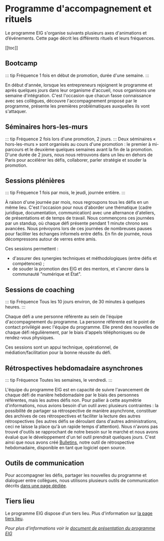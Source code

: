 # Programme d'accompagnement et rituels

Le programme EIG s'organise suivants plusieurs axes d'animations et d’événements. Cette page décrit les différents rituels et leurs fréquences.

[[toc]]

## Bootcamp
::: tip Fréquence
1 fois en début de promotion, durée d'une semaine.
:::

En début d'année, lorsque les entrepreneurs rejoignent le programme et après quelques jours dans leur organisme d'accueil, nous organisons une semaine d'intégration. C'est l'occasion que chacun fasse connaissance avec ses collègues, découvre l'accompagnement proposé par le programme, présente les premières problématiques auxquelles ils vont s'attaquer.

## Séminaires hors-les-murs
::: tip Fréquence
2 fois lors d'une promotion, 2 jours.
:::
Deux séminaires « hors-les-murs » sont organisés au cours d'une promotion : le premier à mi-parcours et le deuxième quelques semaines avant la fin de la promotion. D'une durée de 2 jours, nous nous retrouvons dans un lieu en dehors de Paris pour accélérer les défis, collaborer, parler stratégie et souder la promotion.

## Sessions plénières
::: tip Fréquence
1 fois par mois, le jeudi, journée entière.
:::

À raison d'une journée par mois, nous regroupons tous les défis en un même lieu. C'est l'occasion pour nous d'aborder une thématique (cadre juridique, documentation, communication) avec une alternance d'ateliers, de présentations et de temps de travail. Nous commençons ces journées par un standup, où chaque défi présente pendant 1 minute chrono ses avancées. Nous prévoyons lors de ces journées de nombreuses pauses pour faciliter les échanges informels entre défis. En fin de journée, nous décompressons autour de verres entre amis.

Ces sessions permettent :
- d'assurer des synergies techniques et méthodologiques (entre défis et compétences) ;
- de souder la promotion des EIG et des mentors, et s'ancrer dans la communauté "numérique et État".

## Sessions de coaching
::: tip Fréquence
Tous les 10 jours environ, de 30 minutes à quelques heures.
:::

Chaque défi a une personne référente au sein de l'équipe d'accompagnement du programme. La personne référente est le point de contact privilégié avec l'équipe du programme. Elle prend des nouvelles de chaque défi régulièrement, par le biais d'appels téléphoniques ou de rendez-vous physiques.

Ces sessions sont un appui technique, opérationnel, de médiation/facilitation pour la bonne réussite du défi.

## Rétrospectives hebdomadaire asynchrones
::: tip Fréquence
Toutes les semaines, le vendredi.
:::

L'équipe du programme EIG est en capacité de suivre l'avancement de chaque défi de manière hebdomadaire par le biais des personnes référentes, mais les autres défis non. Pour pallier à cette asymétrie d'informations, nous avions besoin d'un outil avec plusieurs contraintes : la possibilité de partager sa rétrospective de manière asynchrone, constituer des archives de ces rétrospectives et faciliter la lecture des autres rétrospectives (les autres défis se déroulant dans d'autres administrations, ceci ne laisse la place qu'à un rapide temps d'attention). Nous n'avons pas trouvé d'outils se rapprochant de notre besoin sur le marché et nous avons évalué que le développement d'un tel outil prendrait quelques jours. C'est ainsi que nous avons créé [Bulletins](https://bulletins.eig-forever.org), notre outil de rétrospective hebdomadaire, disponible en tant que logiciel open source.

## Outils de communication
Pour accompagner les défis, partager les nouvelles du programme et dialoguer entre collègues, nous utilisons plusieurs outils de communication décrits [dans une page dédiée](communication.md).

## Tiers lieu
Le programme EIG dispose d'un tiers lieu. Plus d'information sur [la page tiers lieu](liberte-living-lab.md).


*Pour plus d'informations voir le [document de présentation du programme EIG](https://speakerdeck.com/eig2018/programme-daccompagnement-eig-2019)*
